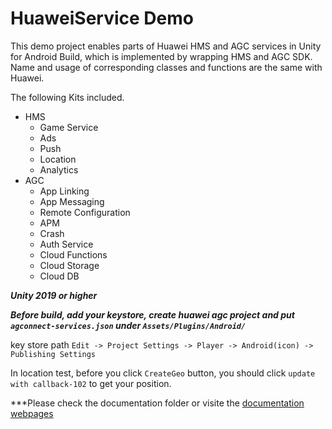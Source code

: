 # HuaweiService Demo

This demo project enables parts of Huawei HMS and AGC services in Unity for Android Build, which is implemented by wrapping HMS and AGC SDK. Name and usage of corresponding classes and functions are the same with Huawei.

The following Kits included.
- HMS
    - Game Service
    - Ads
    - Push
    - Location
    - Analytics
- AGC
    - App Linking
    - App Messaging
    - Remote Configuration
    - APM
    - Crash
    - Auth Service
    - Cloud Functions
    - Cloud Storage
    - Cloud DB

***Unity 2019 or higher***

***Before build, add your keystore, create huawei agc project and put `agconnect-services.json` under `Assets/Plugins/Android/`***

key store path `Edit -> Project Settings -> Player -> Android(icon) -> Publishing Settings`

In location test, before you click `CreateGeo` button, you should click `update with callback-102` to get your position.

***Please check the documentation folder or visite the [documentation webpages](https://docs.unity.cn/cn/Packages-cn/com.unity.huaweiservice@2.1/manual/) 
